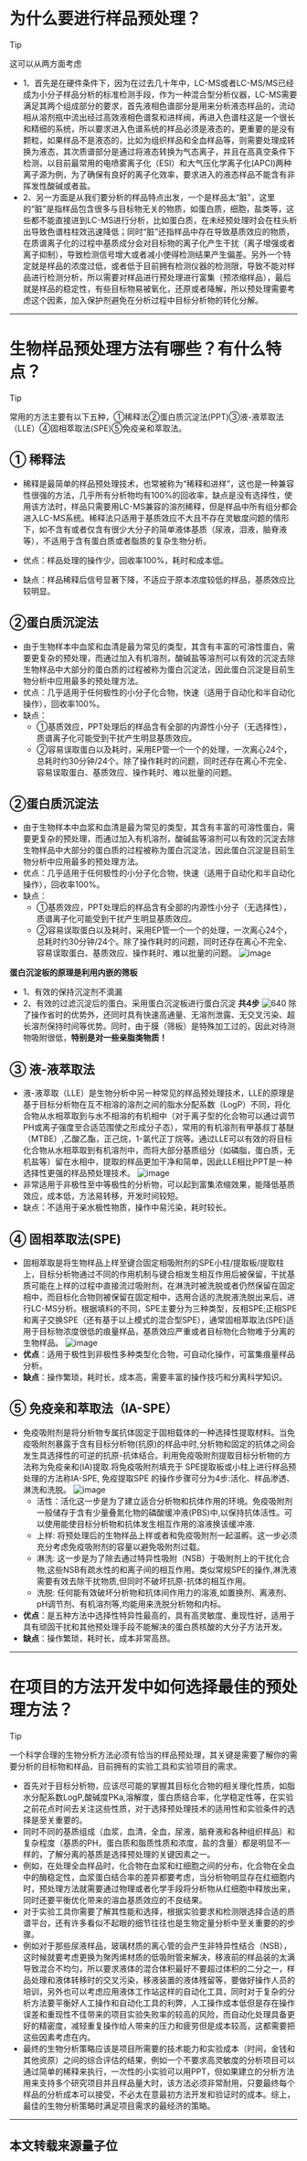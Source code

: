 # 为什么要进行样品预处理？
> [!TIP]
> 这可以从两方面考虑

- 1、首先是在硬件条件下，因为在过去几十年中，LC-MS或者LC-MS/MS已经成为小分子样品分析的标准检测手段，作为一种混合型分析仪器，LC-MS需要满足其两个组成部分的要求，首先液相色谱部分是用来分析液态样品的，流动相从溶剂瓶中流出经过高效液相色谱泵和进样阀，再进入色谱柱这是一个很长和精细的系统，所以要求进入色谱系统的样品必须是液态的，更重要的是没有颗粒，如果样品不是液态的，比如为组织样品和全血样品等，则需要处理成转换为液态，其次质谱部分是通过将液态转换为气态离子，并且在高真空条件下检测，以目前最常用的电喷雾离子化（ESI）和大气压化学离子化(APCI)两种离子源为例，为了确保有良好的离子化效率，要求进入的液态样品不能含有非挥发性酸碱或者盐。
- 2、另一方面是从我们要分析的样品特点出发，一个是样品太“脏”，这里的“脏”是指样品包含很多与目标物无关的物质，如蛋白质，细胞，盐类等，这些都不能直接进到LC-MS进行分析，比如蛋白质，在未经预处理时会在柱头析出导致色谱柱柱效迅速降低；同时“脏”还指样品中存在导致基质效应的物质，在质谱离子化的过程中基质成分会对目标物的离子化产生干扰（离子增强或者离子抑制），导致检测信号增大或者减小使得检测结果产生偏差。另外一个特定就是样品的浓度过低，或者低于目前拥有检测仪器的检测限，导致不能对样品进行检测分析，所以需要对样品进行预处理进行富集（预浓缩样品），最后就是样品的稳定性，有些目标物易被氧化，还原或者降解，所以预处理需要考虑这个因素，加入保护剂避免在分析过程中目标分析物的转化分解。

***

# 生物样品预处理方法有哪些？有什么特点？
> [!TIP]
>常用的方法主要有以下五种，①稀释法②蛋白质沉淀法(PPT)③液-液萃取法（LLE）④固相萃取法(SPE)⑤免疫亲和萃取法。

## ① 稀释法

- 稀释是最简单的样品预处理技术，也常被称为“稀释和进样”，这也是一种兼容性很强的方法，几乎所有分析物均有100%的回收率，缺点是没有选择性，使用该方法时，样品只需要用LC-MS兼容的溶剂稀释，但是样品中所有组分都会进入LC-MS系统。稀释法只适用于基质效应不大且不存在灵敏度问题的情形下，如不含有或者仅含有很少大分子的简单液体基质（尿液，泪液，脑脊液等），不适用于含有蛋白质或者脂质的复杂生物分析。

- 优点：样品处理的操作少，回收率100%，耗时和成本低。

- 缺点：样品稀释后信号显著下降，不适应于原本浓度较低的样品，基质效应比较明显。

## ②蛋白质沉淀法

- 由于生物样本中血浆和血清是最为常见的类型，其含有丰富的可溶性蛋白，需要更复杂的预处理，而通过加入有机溶剂，酸碱盐等溶剂可以有效的沉淀去除生物样品中大部分的蛋白质的过程被称为蛋白沉淀法，因此蛋白沉淀是目前生物分析中应用最多的预处理方法。
- 优点：几乎适用于任何极性的小分子化合物，快速（适用于自动化和半自动化操作），回收率100%。
- 缺点：
  - ①基质效应，PPT处理后的样品含有全部的内源性小分子（无选择性），质谱离子化可能受到干扰产生明显基质效应。
  - ②容易误取蛋白以及耗时，采用EP管一个一个的处理，一次离心24个，总耗时约30分钟/24个。除了操作耗时的问题，同时还存在离心不完全、容易误取蛋白、基质效应、操作耗时、难以批量的问题。

## ②蛋白质沉淀法

- 由于生物样本中血浆和血清是最为常见的类型，其含有丰富的可溶性蛋白，需要更复杂的预处理，而通过加入有机溶剂，酸碱盐等溶剂可以有效的沉淀去除生物样品中大部分的蛋白质的过程被称为蛋白沉淀法，因此蛋白沉淀是目前生物分析中应用最多的预处理方法。
- 优点：几乎适用于任何极性的小分子化合物，快速（适用于自动化和半自动化操作），回收率100%。
- 缺点：
  - ①基质效应，PPT处理后的样品含有全部的内源性小分子（无选择性），质谱离子化可能受到干扰产生明显基质效应。
  - ②容易误取蛋白以及耗时，采用EP管一个一个的处理，一次离心24个，总耗时约30分钟/24个。除了操作耗时的问题，同时还存在离心不完全、容易误取蛋白、基质效应、操作耗时、难以批量的问题。
     ![image](https://github.com/user-attachments/assets/c620a6a0-9fca-418d-873a-57a237e1febd)

 **蛋白沉淀板的原理是利用内嵌的筛板**
-  1、有效的保持沉淀剂不滴漏
-  2、有效的过滤沉淀后的蛋白。采用蛋白沉淀板进行蛋白沉淀
**共4步**
![640](https://github.com/user-attachments/assets/b0368196-da83-4967-b81c-a3c3225e26cf)
除了操作省时的优势外，还同时具有快速高通量、无溶剂泄露、无交叉污染、超长溶剂保持时间等优势。同时，由于膜（筛板）是特殊加工过的，因此对待测物吸附很低，**特别是对一些亲脂类物质！**

## ③ 液-液萃取法

- 液-液萃取（LLE）是生物分析中另一种常见的样品预处理技术，LLE的原理是基于目标分析物在互不相溶的溶剂之间的脂水分配系数（LogP）不同，将化合物从水相萃取到与水不相溶的有机相中（对于离子型的化合物可以通过调节PH或离子强度至合适范围使之形成分子态），常用的有机溶剂有甲基叔丁基醚（MTBE）,乙酸乙酯，正己烷，1-氯代正丁烷等。通过LLE可以有效的将目标化合物从水相萃取到有机溶剂中，而将大部分基质组分（如磷脂，蛋白质，无机盐等）留在水相中，提取的样品更加干净和简单，因此LLE相比PPT是一种选择性更强的样品预处理技术。
   ![image](https://github.com/user-attachments/assets/20ab812f-1900-4319-8ad2-c6e1147e9b40)
- 非常适用于非极性至中等极性的分析物，可以起到富集浓缩效果，能降低基质效应，成本低，方法易转移，开发时间较短。
- 缺点：不适用于亲水极性物质，操作中易污染，耗时较长。

## ④ 固相萃取法(SPE)

- 固相萃取是将生物样品上样至键合固定相吸附剂的SPE小柱/提取板/提取柱上，目标分析物通过不同的作用机制与键合相发生相互作用后被保留，干扰基质可能在上样的过程中直接流过吸附剂，在淋洗时被洗脱或者仍然保留在固定相中，而目标化合物则被保留在固定相中，选用合适的洗脱液洗脱出来后，进行LC-MS分析。根据填料的不同，SPE主要分为三种类型，反相SPE;正相SPE和离子交换SPE（还有基于以上模式的混合型SPE），通常固相萃取法(SPE)适用于目标物浓度很低的痕量样品，基质效应严重或者目标物化合物难于分离的生物样品。
![image](https://github.com/user-attachments/assets/d2fd9878-9149-4be9-802f-8a456c8ff041)
- **优点**：适用于极性到非极性多种类型化合物，可自动化操作，可富集痕量样品分析。
- **缺点**：操作繁琐，耗时长，成本高，需要丰富的操作技巧和分离科学知识。

## ⑤ 免疫亲和萃取法（IA-SPE）

- 免疫吸附剂是将分析物专属抗体固定于固相载体的一种选择性提取材料。当免疫吸附剂暴露于含有目标分析物(抗原)的样品中时,分析物和固定的抗体之间会发生具选择性的可逆的抗原-抗体结合。利用免疫吸附剂提取目标分析物的方法称为免疫亲和(IA)提取.将免疫吸附剂填充于 SPE提取板或小柱上进行样品预处理的方法称IA-SPE, 免疫提取SPE 的操作步骤可分为4步:活化、样品渗透、淋洗和洗脱。
![image](https://github.com/user-attachments/assets/81bd7000-d449-492b-9e22-07f015afbbce)
  - 活性：活化这一步是为了建立适合分析物和抗体作用的环境。免疫吸附剂一般储存于含有少量叠氮化物的磷酸缓冲液(PBS)中,以保持抗体活性。可以使用能使目标分析物和抗体发生相互作用的溶液换该缓冲液.
  - 上样: 将预处理后的生物样品上样或者和免疫吸附剂一起温孵。这一步必须充分考虑免疫吸附剂的容量以避免吸附剂过载。
  - 淋洗: 这一步是为了除去通过特异性吸附（NSB）于吸附剂上的干扰化合物,这些NSB有疏水性的和离子间的相互作用。类似常规SPE的操作,淋洗液需要有效去除干扰物质,但同时不破坏抗原-抗体的相互作用。
  - 洗脱: 任何能有效破坏分析物和抗体间作用力的溶液,如置换剂、离液剂、pH调节剂、有机溶剂等,均能用来洗脱分析物和内标。
- **优点**：是五种方法中选择性特异性最高的，具有高灵敏度、重现性好，适用于具有顽固干扰和其他预处理手段不能解决的蛋白质核酸的大分子方法开发。
- **缺点**：操作繁琐，耗时长，成本非常高昂。

***

# 在项目的方法开发中如何选择最佳的预处理方法？
> [!TIP]
>一个科学合理的生物分析方法必须有恰当的样品预处理，其关键是需要了解你的需要分析的目标物和样品，目前拥有的实验工具和实验项目的需求。

- 首先对于目标分析物，应该尽可能的掌握其目标化合物的相关理化性质，如脂水分配系数LogP,酸碱度PKa,溶解度，蛋白质结合率，化学稳定性等，在实验之前花点时间去关注这些性质，对于选择预处理技术的适用性和实验条件的选择是至关重要的。
- 同时不同的基质组成（血浆，血清，全血，尿液，脑脊液和各种组织样品）和复杂程度（基质的PH，蛋白质和脂质性质和浓度，盐的含量）都是明显不一样的，了解分离的基质是选择预处理的关键因素之一。
- 例如，在处理全血样品时，化合物在血浆和红细胞之间的分布，化合物在全血中的酶稳定性，血浆蛋白结合率的差异都要考虑，当分析物明显存在红细胞内时，预处理方法就需要通过物理或者化学手段将分析物从红细胞中释放出来，同时还要平衡优化带来的溶血基质效应的不良结果。
- 对于实验工具你需要了解其性能和选择，根据实验要求和检测限选择合适的质谱平台，还有许多看似不起眼的细节往往也是生物定量分析中至关重要的的步骤。
- 例如对于那些尿液样品，玻璃材质的离心管的会产生非特异性结合（NSB），这时候就要考虑更换为聚丙烯材质的低吸附管来解决，移液前的样品装的太满导致混合不均匀，所以要求液体的混合体积最好不要超过体积的二分之一，样品处理和液体转移时的交叉污染，移液装置的液体残留等，要做好操作人员的培训，另外也可以考虑应用液体工作站这样的自动化工具，同时对于复杂的分析方法要平衡好人工操作和自动化工具的利弊，人工操作成本低但是存在操作误差和重现性不佳带来的项目实验失败率的较高的风险，而自动化处理具备更好的精密度，减轻重复操作给人带来的压力和疲劳但是成本较高，这都需要把这些因素考虑在内。
- 最终的生物分析策略应该是项目所需要的技术能力和实验成本（时间，金钱和其他资原）之间的综合评估的结果，例如一个不要求高灵敏度的分析项目可以通过简单的稀释来执行，一次性的小实验可以用PPT，但如果建立的分析方法用来支持多个研究项目并且样品量大时，该方法必须非常耐用，只要最终每个样品的分析成本可以接受，不必太在意最初方法开发和验证时的成本。综上，最佳的生物分析策略时满足项目需求的最经济的策略。

***

## 本文转载来源**量子位**